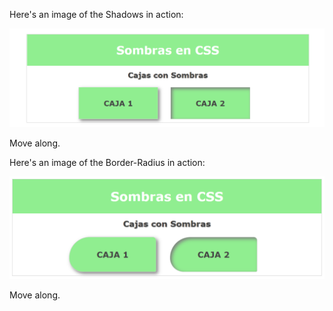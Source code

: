 Here's an image of the Shadows in action:

![Drag Racing](./sombras.png "sombras")

Move along.

Here's an image of the Border-Radius in action:

![Drag Racing](./bordes-redondeados.png "Bordes redondeados")

Move along.